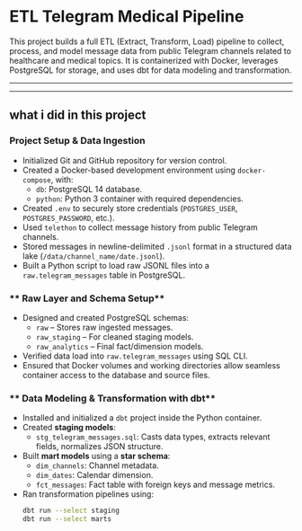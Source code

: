 # ETL Telegram Medical Pipeline

This project builds a full ETL (Extract, Transform, Load) pipeline to collect, process, and model message data from public Telegram channels related to healthcare and medical topics. It is containerized with Docker, leverages PostgreSQL for storage, and uses dbt for data modeling and transformation.

---


---

## what i did in this project

### **Project Setup & Data Ingestion**

- Initialized Git and GitHub repository for version control.
- Created a Docker-based development environment using `docker-compose`, with:
  - `db`: PostgreSQL 14 database.
  - `python`: Python 3 container with required dependencies.
- Created `.env` to securely store credentials (`POSTGRES_USER`, `POSTGRES_PASSWORD`, etc.).
- Used `telethon` to collect message history from public Telegram channels.
- Stored messages in newline-delimited `.jsonl` format in a structured data lake (`/data/channel_name/date.jsonl`).
- Built a Python script to load raw JSONL files into a `raw.telegram_messages` table in PostgreSQL.

### ** Raw Layer and Schema Setup**

- Designed and created PostgreSQL schemas:
  - `raw` – Stores raw ingested messages.
  - `raw_staging` – For cleaned staging models.
  - `raw_analytics` – Final fact/dimension models.
- Verified data load into `raw.telegram_messages` using SQL CLI.
- Ensured that Docker volumes and working directories allow seamless container access to the database and source files.

### ** Data Modeling & Transformation with dbt**

- Installed and initialized a `dbt` project inside the Python container.
- Created **staging models**:
  - `stg_telegram_messages.sql`: Casts data types, extracts relevant fields, normalizes JSON structure.
- Built **mart models** using a **star schema**:
  - `dim_channels`: Channel metadata.
  - `dim_dates`: Calendar dimension.
  - `fct_messages`: Fact table with foreign keys and message metrics.
- Ran transformation pipelines using:
  ```bash
  dbt run --select staging
  dbt run --select marts


